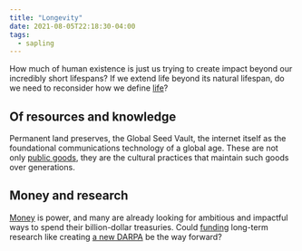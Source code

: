 ```yaml
---
title: "Longevity"
date: 2021-08-05T22:18:30-04:00
tags:
  - sapling
---
```


How much of human existence is just us trying to create impact beyond our incredibly short lifespans? If we extend life beyond its natural lifespan, do we need to reconsider how we define [life](thoughts/life.md)?

## Of resources and knowledge

Permanent land preserves, the Global Seed Vault, the internet itself as the foundational communications technology of a global age. These are not only [public goods](thoughts/public%20goods.md), they are the cultural practices that maintain such goods over generations.

## Money and research

[Money](thoughts/money.md) is power, and many are already looking for ambitious and impactful ways to spend their billion-dollar treasuries. Could [funding](thoughts/funding.md) long-term research like creating [a new DARPA](thoughts/research%20institutions.md) be the way forward?
